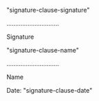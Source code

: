 "signature-clause-signature"

..............................

Signature

"signature-clause-name"

..............................

Name

Date: "signature-clause-date"